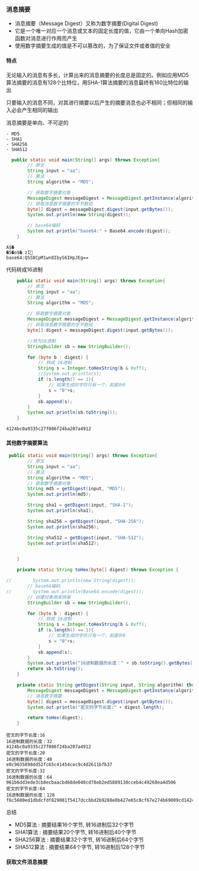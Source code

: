 ### 消息摘要

- 消息摘要（Message Digest）又称为数字摘要(Digital Digest)
- 它是一个唯一对应一个消息或文本的固定长度的值，它由一个单向Hash加密函数对消息进行作用而产生
- 使用数字摘要生成的值是不可以篡改的，为了保证文件或者值的安全

#### 特点

无论输入的消息有多长，计算出来的消息摘要的长度总是固定的。例如应用MD5算法摘要的消息有128个比特位，用SHA-1算法摘要的消息最终有160比特位的输出

只要输入的消息不同，对其进行摘要以后产生的摘要消息也必不相同；但相同的输入必会产生相同的输出

消息摘要是单向、不可逆的

```
- MD5
- SHA1
- SHA256
- SHA512
```



```java
  public static void main(String[] args) throws Exception{
        // 原文
        String input = "aa";
        // 算法
        String algorithm = "MD5";

        // 获取数字摘要对象
        MessageDigest messageDigest = MessageDigest.getInstance(algorithm);
        // 获取消息数字摘要的字节数组
        byte[] digest = messageDigest.digest(input.getBytes());
        System.out.println(new String(digest));

        // base64编码
        System.out.println("base64:" + Base64.encode(digest));
    }
```

```
A$�
�5�o$� zI
base64:QSS8CpM1wn8IbyS6IHpJEg==
```



代码转成16进制

```java
    public static void main(String[] args) throws Exception{
        // 原文
        String input = "aa";
        // 算法
        String algorithm = "MD5";

        // 获取数字摘要对象
        MessageDigest messageDigest = MessageDigest.getInstance(algorithm);
        // 获取消息数字摘要的字节数组
        byte[] digest = messageDigest.digest(input.getBytes());

        //转为16进制
        StringBuilder sb = new StringBuilder();

        for (byte b : digest) {
            // 转成 16进制
            String s = Integer.toHexString(b & 0xff);
            //System.out.println(s);
            if (s.length() == 1){
                // 如果生成的字符只有一个，前面补0
                s = "0"+s;
            }
            sb.append(s);
        }
        System.out.println(sb.toString());
    }
```

```
4124bc0a9335c27f086f24ba207a4912
```



#### 其他数字摘要算法

```java
 public static void main(String[] args) throws Exception{
        // 原文
        String input = "aa";
        // 算法
        String algorithm = "MD5";
        // 获取数字摘要对象
        String md5 = getDigest(input, "MD5");
        System.out.println(md5);

        String sha1 = getDigest(input, "SHA-1");
        System.out.println(sha1);

        String sha256 = getDigest(input, "SHA-256");
        System.out.println(sha256);

        String sha512 = getDigest(input, "SHA-512");
        System.out.println(sha512);


    }

    private static String toHex(byte[] digest) throws Exception {

//        System.out.println(new String(digest));
        // base64编码
//        System.out.println(Base64.encode(digest));
        // 创建对象用来拼接
        StringBuilder sb = new StringBuilder();

        for (byte b : digest) {
            // 转成 16进制
            String s = Integer.toHexString(b & 0xff);
            if (s.length() == 1){
                // 如果生成的字符只有一个，前面补0
                s = "0"+s;
            }
            sb.append(s);
        }
        System.out.println("16进制数据的长度：" + sb.toString().getBytes().length);
        return sb.toString();
    }

    private static String getDigest(String input, String algorithm) throws Exception {
        MessageDigest messageDigest = MessageDigest.getInstance(algorithm);
        // 消息数字摘要
        byte[] digest = messageDigest.digest(input.getBytes());
        System.out.println("密文的字节长度:" + digest.length);

        return toHex(digest);
    }

```

```
密文的字节长度:16
16进制数据的长度：32
4124bc0a9335c27f086f24ba207a4912
密文的字节长度:20
16进制数据的长度：40
e0c9035898dd52fc65c41454cec9c4d2611bfb37
密文的字节长度:32
16进制数据的长度：64
961b6dd3ede3cb8ecbaacbd68de040cd78eb2ed5889130cceb4c49268ea4d506
密文的字节长度:64
16进制数据的长度：128
f6c5600ed1dbdcfdf829081f5417dccbbd2b9288e0b427e65c8cf67e274b69009cd142475e15304f599f429f260a661b5df4de26746459a3cef7f32006e5d1c1
```



总结

- MD5算法 : 摘要结果16个字节, 转16进制后32个字节
- SHA1算法 : 摘要结果20个字节, 转16进制后40个字节
- SHA256算法 : 摘要结果32个字节, 转16进制后64个字节
- SHA512算法 : 摘要结果64个字节, 转16进制后128个字节

#### 获取文件消息摘要















